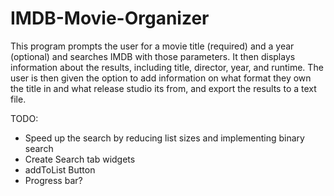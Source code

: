 # IMDB-Movie-Organizer
This program prompts the user for a movie title (required) and a year (optional) and searches IMDB with those parameters. 
It then displays information about the results, including title, director, year, and runtime.
The user is then given the option to add information on what format they own the title in and what release studio its from, and export the results to a text file.

TODO:
* Speed up the search by reducing list sizes and implementing binary search
* Create Search tab widgets
* addToList Button
* Progress bar?
